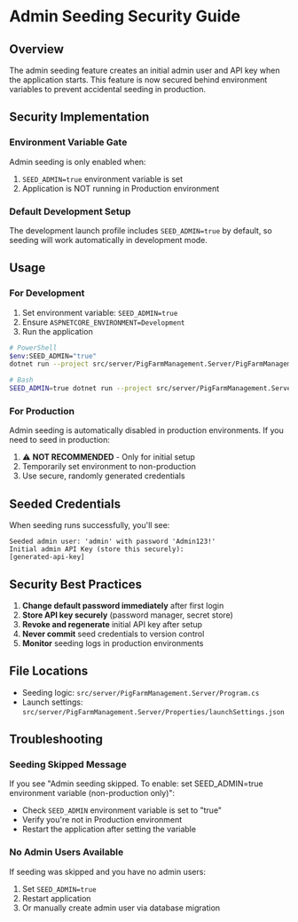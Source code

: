 # Admin Seeding Security Guide

## Overview
The admin seeding feature creates an initial admin user and API key when the application starts. This feature is now secured behind environment variables to prevent accidental seeding in production.

## Security Implementation

### Environment Variable Gate
Admin seeding is only enabled when:
1. `SEED_ADMIN=true` environment variable is set
2. Application is NOT running in Production environment

### Default Development Setup
The development launch profile includes `SEED_ADMIN=true` by default, so seeding will work automatically in development mode.

## Usage

### For Development
1. Set environment variable: `SEED_ADMIN=true`
2. Ensure `ASPNETCORE_ENVIRONMENT=Development`
3. Run the application

```bash
# PowerShell
$env:SEED_ADMIN="true"
dotnet run --project src/server/PigFarmManagement.Server/PigFarmManagement.Server.csproj

# Bash
SEED_ADMIN=true dotnet run --project src/server/PigFarmManagement.Server/PigFarmManagement.Server.csproj
```

### For Production
Admin seeding is automatically disabled in production environments. If you need to seed in production:
1. ⚠️ **NOT RECOMMENDED** - Only for initial setup
2. Temporarily set environment to non-production
3. Use secure, randomly generated credentials

## Seeded Credentials
When seeding runs successfully, you'll see:
```
Seeded admin user: 'admin' with password 'Admin123!'
Initial admin API Key (store this securely):
[generated-api-key]
```

## Security Best Practices
1. **Change default password immediately** after first login
2. **Store API key securely** (password manager, secret store)
3. **Revoke and regenerate** initial API key after setup
4. **Never commit** seed credentials to version control
5. **Monitor** seeding logs in production environments

## File Locations
- Seeding logic: `src/server/PigFarmManagement.Server/Program.cs`
- Launch settings: `src/server/PigFarmManagement.Server/Properties/launchSettings.json`

## Troubleshooting

### Seeding Skipped Message
If you see "Admin seeding skipped. To enable: set SEED_ADMIN=true environment variable (non-production only)":
- Check `SEED_ADMIN` environment variable is set to "true"
- Verify you're not in Production environment
- Restart the application after setting the variable

### No Admin Users Available
If seeding was skipped and you have no admin users:
1. Set `SEED_ADMIN=true`
2. Restart application
3. Or manually create admin user via database migration